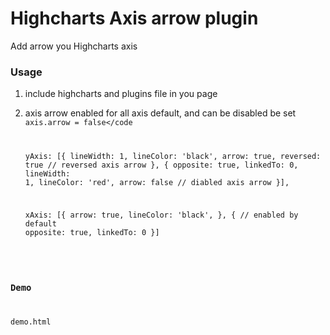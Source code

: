 # Highcharts Axis arrow plugin

Add arrow you Highcharts axis


### Usage

1. include highcharts and plugins file in you page

	<script src="https://code.highcharts.com/highcharts.js"></script>
    <script src="https://code.highcharts.com/modules/exporting.js"></script>
    <script src="highcharts-axis-arrow.js"></script>

2. axis arrow enabled for all axis default, and can be disabled be set <code>axis.arrow = false</code

	yAxis: [{
	  lineWidth: 1,
	  lineColor: 'black',
	  arrow: true,
	  reversed: true // reversed axis arrow
	}, {
	  opposite: true,
	  linkedTo: 0,
	  lineWidth: 1,
	  lineColor: 'red',
	  arrow: false // diabled axis arrow
	}],

	xAxis: [{
	  arrow: true,
	  lineColor: 'black',
	}, {
	  // enabled by default
	  opposite: true,
	  linkedTo: 0
	}]

### Demo

demo.html